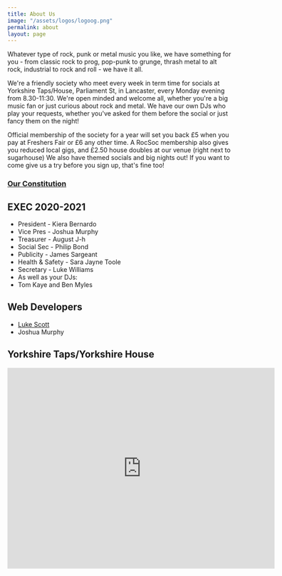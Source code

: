 ```yaml
---
title: About Us
image: "/assets/logos/logoog.png"
permalink: about
layout: page
---
```


Whatever type of rock, punk or metal music you like, we have something for you - from classic rock to prog, pop-punk to grunge, thrash metal to alt rock, industrial to rock and roll - we have it all.

We're a friendly society who meet every week in term time for socials at Yorkshire Taps/House, Parliament St, in Lancaster, every Monday evening from 8.30-11:30. We're open minded and welcome all, whether you're a big music fan or just curious about rock and metal. We have our own DJs who play your requests, whether you've asked for them before the social or just fancy them on the night!

Official membership of the society for a year will set you back £5 when you pay at Freshers Fair or £6 any other time. A RocSoc membership also gives you reduced local gigs, and £2.50 house doubles at our venue (right next to sugarhouse) We also have themed socials and big nights out! If you want to come give us a try before you sign up, that's fine too! 

### [Our Constitution](/Constitution)

## EXEC 2020-2021

* President - Kiera Bernardo
* Vice Pres - Joshua Murphy
* Treasurer - August J-h
* Social Sec - Philip Bond
* Publicity - James Sargeant
* Health & Safety - Sara Jayne Toole
* Secretary - Luke Williams
* As well as your DJs:
* Tom Kaye and Ben Myles

## Web Developers
*   [Luke Scott](http://www.scottlr.com)
*   Joshua Murphy

## Yorkshire Taps/Yorkshire House
<iframe src="https://www.google.com/maps/embed?pb=!1m18!1m12!1m3!1d1171.131916530781!2d-2.797425437474786!3d54.05132739618628!2m3!1f0!2f0!3f0!3m2!1i1024!2i768!4f13.1!3m3!1m2!1s0x487b62800e30a3bf%3A0x2a299b08fc1cd08e!2sYorkshire%20Taps!5e0!3m2!1sen!2suk!4v1578370383797!5m2!1sen!2suk" width="600" height="450" frameborder="0" style="border:0;" allowfullscreen=""></iframe>
